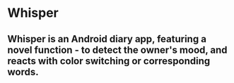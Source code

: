 # Whisper
## Whisper is an Android diary app, featuring a novel function - to detect the owner's mood, and reacts with color switching or corresponding words.
